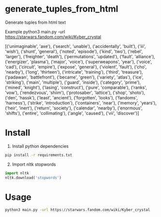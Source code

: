 # generate_tuples_from_html
Generate tuples from html text

Example
python3 main.py -url https://starwars.fandom.com/wiki/Kyber_crystal

[('unimaginable', 'axe'), ('search', 'unable'), ('accidentally', 'built'), ('iii', 'wish'), ('shunt', 'general'), ('noted', 'episode'), ('kind', 'two'), ('rebel', 'larger'), ('freighter', 'death'), ('permutations', 'updated'), ('fault', 'alliance'), ('energizer', 'plasma'), ('major', 'voice'), ('superweapons', 'year'), ('voice', 'cad'), ('circuit', 'empire'), ('expose', 'general'), ('violent', 'fault'), ('cho', 'nearby'), ('long', 'thirteen'), ('intricate', 'training'), ('third', 'treasure'), ('padawan', 'battlefront'), ('became', 'green'), ('variety', 'atlas'), ('ice', 'striking'), ('main', 'multiple'), ('guard', 'inside'), ('category', 'prime'), ('mined', 'knight'), ('lasing', 'construct'), ('pure', 'comparable'), ('ranks', 'vow'), ('rendezvous', 'shiim'), ('protosaber', 'lattice'), ('shop', 'shoto'), ('den', 'hassk'), ('least', 'ancient'), ('forgotten', 'looks'), ('fandoms', 'harness'), ('strike', 'introduction'), ('containers', 'near'), ('memory', 'years'), ('heir', 'inert'), ('return', 'society'), ('calendar', 'nearby'), ('enormous', 'shifts'), ('entire', 'collimating'), ('angle', 'caused'), ('vii', 'discover')]



# Install
1. Install python dependencies
```bash
pip install -r requirements.txt
```

2. Import nltk stopwords
```python
import nltk
nltk.download('stopwords')
```

# Usage
```bash
python3 main.py -url https://starwars.fandom.com/wiki/Kyber_crystal
```

